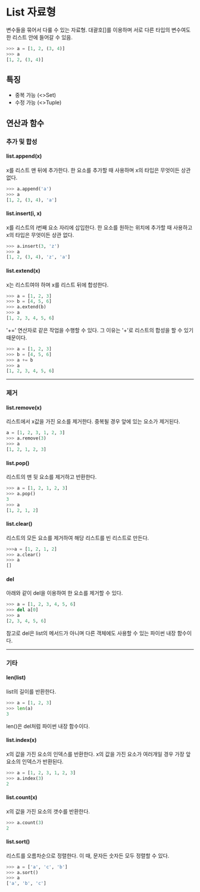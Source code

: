 # List 자료형

변수들을 묶어서 다룰 수 있는 자료형. 대괄호[]를 이용하며 서로 다른 타입의 변수여도 한 리스트 안에 들어갈 수 있음.

```python
>>> a = [1, 2, (3, 4)]
>>> a
[1, 2, (3, 4)]
```

## 특징
 - 중복 가능 (<>Set)
 - 수정 가능 (<>Tuple)

## 연산과 함수
### 추가 및 합성
#### list.append(x)
x를 리스트 맨 뒤에 추가한다. 한 요소를 추가할 때 사용하며  x의 타입은 무엇이든 상관 없다.
```python
>>> a.append('a')
>>> a
[1, 2, (3, 4), 'a']
```
#### list.insert(i, x)
x를 리스트의 i번째 요소 자리에 삽입한다. 한 요소를 원하는 위치에 추가할 때 사용하고 x의 타입은 무엇이든 상관 없다.
```python
>>> a.insert(3, 'z')
>>> a
[1, 2, (3, 4), 'z', 'a']
```
#### list.extend(x)
x는 리스트여야 하며 x를 리스트 뒤에 합성한다. 
```python
>>> a = [1, 2, 3]
>>> b = [4, 5, 6]
>>> a.extend(b)
>>> a
[1, 2, 3, 4, 5, 6]
```
'+=' 연산자로 같은 작업을 수행할 수 있다. 그 이유는 '+'로 리스트의 합성을 할 수 있기 때문이다.
```python
>>> a = [1, 2, 3]
>>> b = [4, 5, 6]
>>> a += b
>>> a
[1, 2, 3, 4, 5, 6]
```
---
### 제거
#### list.remove(x)
리스트에서 x값을 가진 요소를 제거한다. 중복될 경우 앞에 있는 요소가 제거된다.
```python
a = [1, 2, 3, 1, 2, 3]
>>> a.remove(3)
>>> a
[1, 2, 1, 2, 3]
```
#### list.pop()
리스트의 맨 뒷 요소를 제거하고 반환한다.
```python
>>> a = [1, 2, 1, 2, 3]
>>> a.pop()
3
>>> a
[1, 2, 1, 2]
```
#### list.clear()
리스트의 모든 요소를 제거하여 해당 리스트를 빈 리스트로 만든다.
```python
>>>a = [1, 2, 1, 2]
>>> a.clear()
>>> a
[]
```
#### del
아래와 같이 del을 이용하여 한 요소를 제거할 수 있다.
```python
>>> a = [1, 2, 3, 4, 5, 6]
>>> del a[0]
>>> a
[2, 3, 4, 5, 6]
```
참고로 del은 list의 메서드가 아니며 다른 객체에도 사용할 수 있는 파이썬 내장 함수이다.

---
### 기타 
#### len(list)
list의 길이를 반환한다.
```python
>>> a = [1, 2, 3]
>>> len(a)
3
```
len()은 del처럼 파이썬 내장 함수이다.
#### list.index(x)
x의 값을 가진 요소의 인덱스를 반환한다. x의 값을 가진 요소가 여러개일 경우 가장 앞 요소의 인덱스가 반환된다.
```python
>>> a = [1, 2, 3, 1, 2, 3]
>>> a.index(3)
2
``` 
#### list.count(x)
x의 값을 가진 요소의 갯수를 반환한다.
```python
>>> a.count(3)
2
```
#### list.sort()
리스트를 오름차순으로 정렬한다. 이 때, 문자든 숫자든 모두 정렬할 수 있다.
```python
>>> a = ['a', 'c', 'b']
>>> a.sort()
>>> a
['a', 'b', 'c']
```


